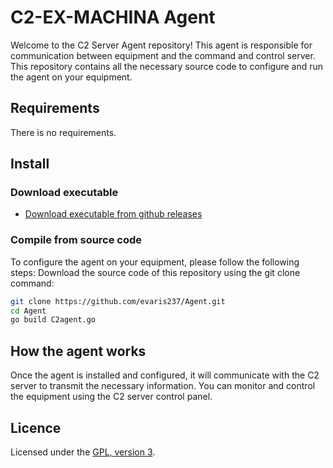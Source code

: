 # C2-EX-MACHINA Agent

Welcome to the C2 Server Agent repository! This agent is responsible for communication between equipment and the command and control server. This repository contains all the necessary source code to configure and run the agent on your equipment.

## Requirements

There is no requirements.

## Install

### Download executable

 - [Download executable from github releases](https://github.com/C2-EX-MACHINA/Agent/releases)

### Compile from source code

To configure the agent on your equipment, please follow the following steps:
Download the source code of this repository using the git clone command:

```bash
git clone https://github.com/evaris237/Agent.git
cd Agent
go build C2agent.go
```

## How the agent works

Once the agent is installed and configured, it will communicate with the C2 server to transmit the necessary information. You can monitor and control the equipment using the C2 server control panel.

## Licence

Licensed under the [GPL, version 3](https://www.gnu.org/licenses/).